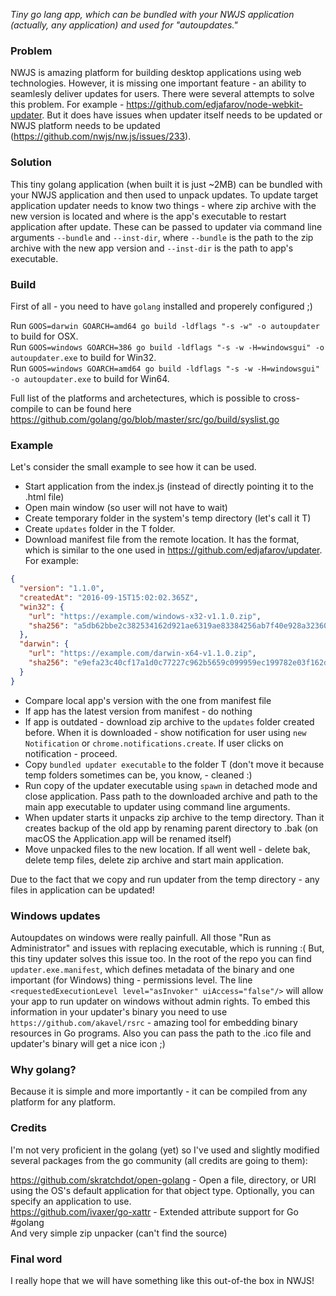 *Tiny go lang app, which can be bundled with your NWJS application (actually, any application) and used for "autoupdates."*

### Problem 

NWJS is amazing platform for building desktop applications using web technologies. However, it is missing one important feature - an ability to seamlesly deliver updates for users.
There were several attempts to solve this problem. For example - https://github.com/edjafarov/node-webkit-updater. But it does have issues when updater itself needs to be updated or NWJS platform needs to be updated (https://github.com/nwjs/nw.js/issues/233).  

### Solution

This tiny golang application (when built it is just ~2MB) can be bundled with your NWJS application and then used to unpack updates.
To update target application updater needs to know two things - where zip archive with the new version is located and where is the app's executable to restart application after update. These can be passed to updater via command line arguments `--bundle` and `--inst-dir`, where `--bundle` is the path to the zip archive with the new app version and `--inst-dir` is the path to app's executable.  

### Build

First of all - you need to have `golang` installed and properely configured ;)

Run `GOOS=darwin GOARCH=amd64 go build -ldflags "-s -w" -o autoupdater` to build for OSX.  
Run `GOOS=windows GOARCH=386 go build -ldflags "-s -w -H=windowsgui" -o autoupdater.exe` to build for Win32.  
Run `GOOS=windows GOARCH=amd64 go build -ldflags "-s -w -H=windowsgui" -o autoupdater.exe` to build for Win64.  

Full list of the platforms and archetectures, which is possible to cross-compile to can be found here https://github.com/golang/go/blob/master/src/go/build/syslist.go

### Example

Let's consider the small example to see how it can be used.

- Start application from the index.js (instead of directly pointing it to the .html file)
- Open main window (so user will not have to wait)
- Create temporary folder in the system's temp directory (let's call it T)
- Create `updates` folder in the T folder.
- Download manifest file from the remote location. It has the format, which is similar to the one used in https://github.com/edjafarov/updater. For example:
```json
{
  "version": "1.1.0",
  "createdAt": "2016-09-15T15:02:02.365Z",
  "win32": {
    "url": "https://example.com/windows-x32-v1.1.0.zip",
    "sha256": "a5db62bbe2c382534162d921ae6319ae83384256ab7f40e928a323603653e22b"
  },
  "darwin": {
    "url": "https://example.com/darwin-x64-v1.1.0.zip",
    "sha256": "e9efa23c40cf17a1d0c77227c962b5659c099959ec199782e03f162dcbbdae19"
  }
}
```
- Compare local app's version with the one from manifest file
- If app has the latest version from manifest - do nothing
- If app is outdated - download zip archive to the `updates` folder created before. When it is downloaded - show notification for user using `new Notification` or `chrome.notifications.create`. If user clicks on notification - proceed.
- Copy `bundled updater executable` to the folder T (don't move it because temp folders sometimes can be, you know, - cleaned :)
- Run copy of the updater executable using `spawn` in detached mode and close application. Pass path to the downloaded archive and path to the main app executable to updater using command line arguments.
- When updater starts it unpacks zip archive to the temp directory. Than it creates backup of the old app by renaming parent directory to .bak (on macOS the Application.app will be renamed itself)
- Move unpacked files to the new location. If all went well - delete bak, delete temp files, delete zip archive and start main application.

Due to the fact that we copy and run updater from the temp directory - any files in application can be updated!

### Windows updates

Autoupdates on windows were really painfull. All those "Run as Administrator" and issues with replacing executable, which is running :( But, this tiny updater solves this issue too. In the root of the repo you can find `updater.exe.manifest`, which defines metadata of the binary and one important (for Windows) thing - permissions level. The line `<requestedExecutionLevel level="asInvoker" uiAccess="false"/>` will allow your app to run updater on windows without admin rights. To embed this information in your updater's binary you need to use `https://github.com/akavel/rsrc` - amazing tool for embedding binary resources in Go programs. Also you can pass the path to the .ico file and updater's binary will get a nice icon ;)

### Why golang?

Because it is simple and more importantly - it can be compiled from any platform for any platform.

### Credits
I'm not very proficient in the golang (yet) so I've used and slightly modified several packages from the go community (all credits are going to them):

https://github.com/skratchdot/open-golang - Open a file, directory, or URI using the OS's default application for that object type. Optionally, you can specify an application to use.  
https://github.com/ivaxer/go-xattr - Extended attribute support for Go #golang  
And very simple zip unpacker (can't find the source)  

### Final word
I really hope that we will have something like this out-of-the box in NWJS!

